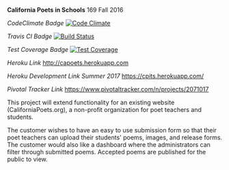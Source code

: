 **California Poets in Schools**
169 Fall 2016

*CodeClimate Badge*
[![Code Climate](https://codeclimate.com/github/jazhao1/CApoets/badges/gpa.svg)](https://codeclimate.com/github/jazhao1/CApoets)

*Travis CI Badge*
[![Build Status](https://travis-ci.org/jazhao1/CApoets.svg?branch=master)](https://travis-ci.org/jazhao1/CApoets)


*Test Coverage Badge*
[![Test Coverage](https://codeclimate.com/github/jazhao1/CApoets/badges/coverage.svg)](https://codeclimate.com/github/jazhao1/CApoets/coverage)

*Heroku Link*
http://capoets.herokuapp.com

*Heroku Development Link Summer 2017*
https://cpits.herokuapp.com/

*Pivotal Tracker Link*
https://www.pivotaltracker.com/n/projects/2071017


This project will extend functionality for an existing website (CaliforniaPoets.org),
a non-profit organization for poet teachers and students. 

The customer wishes to have an easy to use submission form so that their poet teachers can upload their students' poems, images, and release forms. 
The customer would also like a dashboard where the administrators can filter through
submitted poems. Accepted poems are published for the public to view. 

<!--rails s -b $IP -p $PORT-->